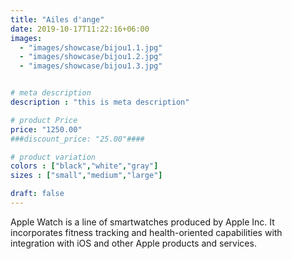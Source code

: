 ```yaml
---
title: "Ailes d'ange"
date: 2019-10-17T11:22:16+06:00
images: 
  - "images/showcase/bijou1.1.jpg"
  - "images/showcase/bijou1.2.jpg"
  - "images/showcase/bijou1.3.jpg"


# meta description
description : "this is meta description"

# product Price
price: "1250.00"
###discount_price: "25.00"####

# product variation
colors : ["black","white","gray"]
sizes : ["small","medium","large"]

draft: false
---
```


Apple Watch is a line of smartwatches produced by Apple Inc. It incorporates fitness tracking and health-oriented capabilities with integration with iOS and other Apple products and services.
